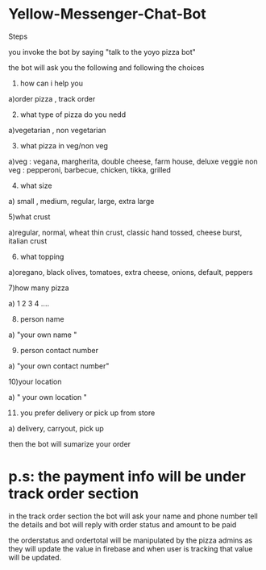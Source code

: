 # Yellow-Messenger-Chat-Bot

Steps

you invoke the bot by saying "talk to the yoyo pizza bot"

the bot will ask you the following and following  the choices

1) how can i help you

a)order pizza , track order

2) what type of pizza do you nedd

a)vegetarian , non vegetarian

3) what pizza in veg/non veg

a)veg : vegana, margherita, double cheese, farm house, deluxe veggie
  non veg : pepperoni, barbecue, chicken, tikka, grilled
 
 4) what size
 
 a) small , medium, regular, large, extra large
 
 5)what crust
 
 a)regular, normal, wheat thin crust, classic hand tossed, cheese burst, italian crust
 
 6) what topping
 
 a)oregano, black olives, tomatoes, extra cheese, onions, default, peppers
 
 7)how many pizza
 
 a) 1 2 3 4 ....
 
 8) person name
 
 a) "your own name "
 
 9) person contact number
 
 a) "your own contact number"
 
 10)your location
 
 a) " your own location "
 
 11) you prefer delivery or pick up from store
 
 a) delivery, carryout, pick up
 
 then the bot will sumarize your order
 
 # p.s: the payment info will be under track order section
 
 in the track order section the bot will ask your name and phone number tell the details and bot will reply with order status and amount to be paid
 
 the orderstatus and ordertotal will be manipulated by the pizza admins as they will update the value in firebase and when user is tracking that value will be updated.
